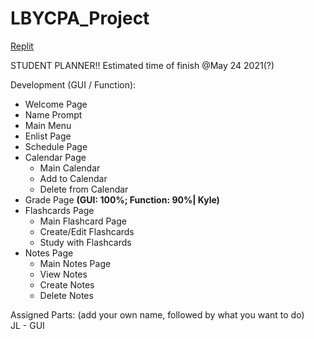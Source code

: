 # LBYCPA_Project

[Replit](https://replit.com/join/rdtxfgau-jeyell26)

STUDENT PLANNER!!
Estimated time of finish @May 24 2021(?)

Development (GUI / Function):
 - Welcome Page
 - Name Prompt
 - Main Menu
 - Enlist Page
 - Schedule Page
 - Calendar Page
      - Main Calendar
      - Add to Calendar
      - Delete from Calendar
 - Grade Page **(GUI: 100%; Function: 90%| Kyle)**
 - Flashcards Page
      - Main Flashcard Page
      - Create/Edit Flashcards
      - Study with Flashcards
 - Notes Page
      - Main Notes Page
      - View Notes
      - Create Notes
      - Delete Notes

Assigned Parts: (add your own name, followed by what you want to do)  
JL - GUI
